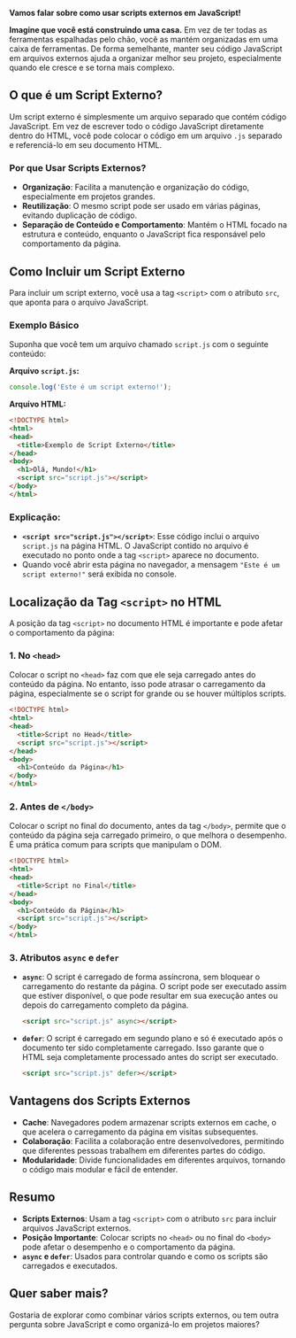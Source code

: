 **Vamos falar sobre como usar scripts externos em JavaScript!**

**Imagine que você está construindo uma casa.** Em vez de ter todas as ferramentas espalhadas pelo chão, você as mantém organizadas em uma caixa de ferramentas. De forma semelhante, manter seu código JavaScript em arquivos externos ajuda a organizar melhor seu projeto, especialmente quando ele cresce e se torna mais complexo.

## O que é um Script Externo?

Um script externo é simplesmente um arquivo separado que contém código JavaScript. Em vez de escrever todo o código JavaScript diretamente dentro do HTML, você pode colocar o código em um arquivo `.js` separado e referenciá-lo em seu documento HTML.

### Por que Usar Scripts Externos?

- **Organização**: Facilita a manutenção e organização do código, especialmente em projetos grandes.
- **Reutilização**: O mesmo script pode ser usado em várias páginas, evitando duplicação de código.
- **Separação de Conteúdo e Comportamento**: Mantém o HTML focado na estrutura e conteúdo, enquanto o JavaScript fica responsável pelo comportamento da página.

## Como Incluir um Script Externo

Para incluir um script externo, você usa a tag `<script>` com o atributo `src`, que aponta para o arquivo JavaScript.

### Exemplo Básico

Suponha que você tem um arquivo chamado `script.js` com o seguinte conteúdo:

**Arquivo `script.js`:**

```javascript
console.log('Este é um script externo!');
```

**Arquivo HTML:**

```html
<!DOCTYPE html>
<html>
<head>
  <title>Exemplo de Script Externo</title>
</head>
<body>
  <h1>Olá, Mundo!</h1>
  <script src="script.js"></script>
</body>
</html>
```

### Explicação:

- **`<script src="script.js"></script>`**: Esse código inclui o arquivo `script.js` na página HTML. O JavaScript contido no arquivo é executado no ponto onde a tag `<script>` aparece no documento.
- Quando você abrir esta página no navegador, a mensagem `"Este é um script externo!"` será exibida no console.

## Localização da Tag `<script>` no HTML

A posição da tag `<script>` no documento HTML é importante e pode afetar o comportamento da página:

### 1. **No `<head>`**

Colocar o script no `<head>` faz com que ele seja carregado antes do conteúdo da página. No entanto, isso pode atrasar o carregamento da página, especialmente se o script for grande ou se houver múltiplos scripts.

```html
<!DOCTYPE html>
<html>
<head>
  <title>Script no Head</title>
  <script src="script.js"></script>
</head>
<body>
  <h1>Conteúdo da Página</h1>
</body>
</html>
```

### 2. **Antes de `</body>`**

Colocar o script no final do documento, antes da tag `</body>`, permite que o conteúdo da página seja carregado primeiro, o que melhora o desempenho. É uma prática comum para scripts que manipulam o DOM.

```html
<!DOCTYPE html>
<html>
<head>
  <title>Script no Final</title>
</head>
<body>
  <h1>Conteúdo da Página</h1>
  <script src="script.js"></script>
</body>
</html>
```

### 3. **Atributos `async` e `defer`**

- **`async`**: O script é carregado de forma assíncrona, sem bloquear o carregamento do restante da página. O script pode ser executado assim que estiver disponível, o que pode resultar em sua execução antes ou depois do carregamento completo da página.

  ```html
  <script src="script.js" async></script>
  ```

- **`defer`**: O script é carregado em segundo plano e só é executado após o documento ter sido completamente carregado. Isso garante que o HTML seja completamente processado antes do script ser executado.

  ```html
  <script src="script.js" defer></script>
  ```

## Vantagens dos Scripts Externos

- **Cache**: Navegadores podem armazenar scripts externos em cache, o que acelera o carregamento da página em visitas subsequentes.
- **Colaboração**: Facilita a colaboração entre desenvolvedores, permitindo que diferentes pessoas trabalhem em diferentes partes do código.
- **Modularidade**: Divide funcionalidades em diferentes arquivos, tornando o código mais modular e fácil de entender.

## Resumo

- **Scripts Externos**: Usam a tag `<script>` com o atributo `src` para incluir arquivos JavaScript externos.
- **Posição Importante**: Colocar scripts no `<head>` ou no final do `<body>` pode afetar o desempenho e o comportamento da página.
- **`async` e `defer`**: Usados para controlar quando e como os scripts são carregados e executados.

## Quer saber mais?

Gostaria de explorar como combinar vários scripts externos, ou tem outra pergunta sobre JavaScript e como organizá-lo em projetos maiores?